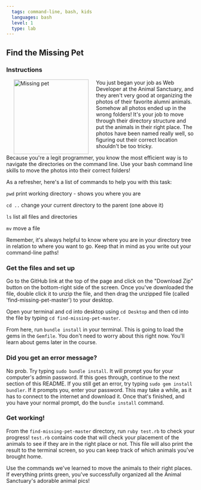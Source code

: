 ```yaml
---
  tags: command-line, bash, kids
  languages: bash
  level: 1
  type: lab
---
```


## Find the Missing Pet
### Instructions
<img src="http://www.blogcdn.com/blog.moviefone.com/media/2010/11/misterbisson.jpg" alt="Missing pet" height="200" align="left" hspace="20"> You just began your job as Web Developer at the Animal Sanctuary, and they aren't very good at organizing the photos of their favorite alumni animals. Somehow all photos ended up in the wrong folders! It's your job to move through their directory structure and put the animals in their right place. The photos have been named really well, so figuring out their correct location shouldn't be too tricky.

Because you're a legit programmer, you know the most efficient way is to navigate the directories on the command line. Use your bash command line skills to move the photos into their correct folders!

As a refresher, here's a list of commands to help you with this task:

`pwd` print working directory - shows you where you are

`cd ..` change your current directory to the parent (one above it)

`ls` list all files and directories

`mv` move a file

Remember, it's always helpful to know where you are in your directory tree in relation to where you want to go. Keep that in mind as you write out your command-line paths!

### Get the files and set up

Go to the GitHub link at the top of the page and click on the "Download Zip" button on the bottom-right side of the screen. Once you've downloaded the file, double click it to unzip the file, and then drag the unzipped file (called 'find-missing-pet-master') to your desktop.

Open your terminal and cd into desktop using `cd Desktop` and then cd into the file by typing `cd find-missing-pet-master`.

From here, run `bundle install` in your terminal. This is going to load the gems in the `Gemfile`. You don't need to worry about this right now. You'll learn about gems later in the course.

### Did you get an error message?

No prob. Try typing `sudo bundle install`. It will prompt you for your computer's admin password. If this goes through, continue to the next section of this README. If you still get an error, try typing `sudo gem install bundler`. If it prompts you, enter your password. This may take a while, as it has to connect to the internet and download it. Once that's finished, and you have your normal prompt, do the `bundle install` command.

### Get working!

From the `find-missing-pet-master` directory,  run `ruby test.rb` to check your progress! `test.rb` contains code that will check your placement of the animals to see if they are in the right place or not. This file will also print the result to the terminal screen, so you can keep track of which animals you've brought home.

Use the commands we've learned to move the animals to their right places. If everything prints green, you've successfully organized all the Animal Sanctuary's adorable animal pics!
